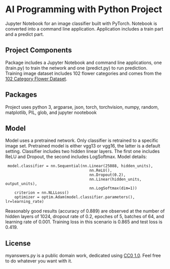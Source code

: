 # AI Programming with Python Project

Jupyter Notebook for an image classifier built with PyTorch.
Notebook is converted into a command line application.
Application includes a train part and a predict part.

## Project Components
Package includes a Jupyter Notebook and command line applications, one (train.py) to train the network and one (predict.py) to run prediction.
Training image dataset includes 102 flower categories and comes from the [102 Category Flower Dataset](https://www.robots.ox.ac.uk/~vgg/data/flowers/102/index.html).

## Packages
Project uses python 3, argparse, json, torch, torchvision, numpy, random, matplotlib, PIL, glob, and jupyter nootebook

## Model
Model uses a pretrained network. Only classifier is retrained to a specific image set. Pretrained model is either vgg13 or vgg16, the latter is a default setting. Classifier includes two hidden linear layers. The first one includes ReLU and Dropout, the second includes LogSoftmax. Model details:
```
 model.classifier = nn.Sequential(nn.Linear(25088, hidden_units),
                                     nn.ReLU(),
                                     nn.Dropout(0.2),
                                     nn.Linear(hidden_units, output_units),
                                     nn.LogSoftmax(dim=1))
    criterion = nn.NLLLoss()
    optimizer = optim.Adam(model.classifier.parameters(), lr=learning_rate)
 ```
Reasonably good results (accuracy of 0.889) are observed at the number of hidden layers of 1024, dropout rate of 0.2, epoches of 5, batches of 64, and learning rate of 0.001. Training loss in this scenario is 0.865 and test loss is 0.419.

## License
myanswers.py is a public domain work, dedicated using [CC0 1.0](https://creativecommons.org/publicdomain/zero/1.0/). Feel free to do whatever you want with it.

